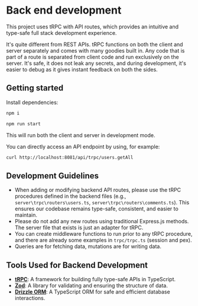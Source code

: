 # Back end development

This project uses tRPC with API routes, which provides an intuitive and type-safe full stack development experience.

It's quite different from REST APIs. tRPC functions on both the client and server separately and comes with many goodies built in. Any code that is part of a route is separated from client code and run exclusively on the server. It's safe, it does not leak any secrets, and during development, it's easier to debug as it gives instant feedback on both the sides.

## Getting started

Install dependencies:

```bash
npm i
```

```bash
npm run start
```

This will run both the client and server in development mode.

You can directly access an API endpoint by using, for example:

```bash
curl http://localhost:8081/api/trpc/users.getAll
```

## Development Guidelines

- When adding or modifying backend API routes, please use the tRPC procedures defined in the backend files (e.g., `server\trpc\routers\users.ts`, `server\trpc\routers\comments.ts`). This ensures our codebase remains type-safe, consistent, and easier to maintain.
- Please do not add any new routes using traditional Express.js methods. The server file that exists is just an adapter for tRPC.
- You can create middleware functions to run prior to any tRPC procedure, and there are already some examples in `trpc/trpc.ts` (session and pex).
- Queries are for fetching data, mutations are for writing data.

## Tools Used for Backend Development

- **[tRPC](https://trpc.io/docs/server/introduction)**: A framework for building fully type-safe APIs in TypeScript.
- **[Zod](https://zod.dev)**: A library for validating and ensuring the structure of data.
- **[Drizzle ORM](https://orm.drizzle.team/docs/overview)**: A TypeScript ORM for safe and efficient database interactions.
